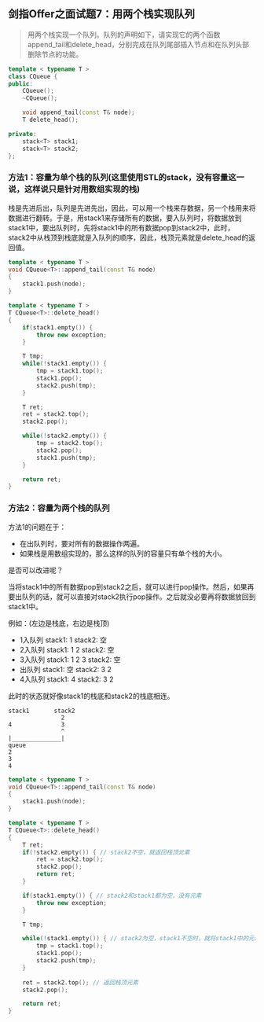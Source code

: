 ## 剑指Offer之面试题7：用两个栈实现队列

> 用两个栈实现一个队列。队列的声明如下，请实现它的两个函数append_tail和delete_head，分别完成在队列尾部插入节点和在队列头部删除节点的功能。

``` C++
template < typename T >
class CQueue {
public:
	CQueue();
	~CQueue();

	void append_tail(const T& node);
	T delete_head();

private:
	stack<T> stack1;
	stack<T> stack2;
};
```

### 方法1：容量为单个栈的队列(这里使用STL的stack，没有容量这一说，这样说只是针对用数组实现的栈)

栈是先进后出，队列是先进先出，因此，可以用一个栈来存数据，另一个栈用来将数据进行翻转。于是，用stack1来存储所有的数据，要入队列时，将数据放到stack1中，要出队列时，先将stack1中的所有数据pop到stack2中，此时，stack2中从栈顶到栈底就是入队列的顺序，因此，栈顶元素就是delete_head的返回值。

``` C++
template < typename T >
void CQueue<T>::append_tail(const T& node)
{
	stack1.push(node);
}

template < typename T >
T CQueue<T>::delete_head()
{
	if(stack1.empty()) {
		throw new exception;
	}

	T tmp;
	while(!stack1.empty()) {
		tmp = stack1.top();
		stack1.pop();
		stack2.push(tmp);
	}

	T ret;
	ret = stack2.top();
	stack2.pop();

	while(!stack2.empty()) {
		tmp = stack2.top();
		stack2.pop();
		stack1.push(tmp);
	}

	return ret;
}
```

### 方法2：容量为两个栈的队列

方法1的问题在于：
* 在出队列时，要对所有的数据操作两遍。
* 如果栈是用数组实现的，那么这样的队列的容量只有单个栈的大小。

是否可以改进呢？

当将stack1中的所有数据pop到stack2之后，就可以进行pop操作。然后，如果再要出队列的话，就可以直接对stack2执行pop操作。之后就没必要再将数据放回到stack1中。

例如：(左边是栈底，右边是栈顶)

* 1入队列 stack1: 1          stack2: 空
* 2入队列 stack1: 1 2        stack2: 空
* 3入队列 stack1: 1 2 3      stack2: 空
* 出队列  stack1: 空         stack2: 3 2
* 4入队列 stack1: 4          stack2: 3 2

此时的状态就好像stack1的栈底和stack2的栈底相连。

```
stack1       stack2
               2
4              3
               ^
|______________|
queue
2
3
4
```

``` C++
template < typename T >
void CQueue<T>::append_tail(const T& node)
{
	stack1.push(node);
}

template < typename T >
T CQueue<T>::delete_head()
{
	T ret;
	if(!stack2.empty()) { // stack2不空，就返回栈顶元素
		ret = stack2.top();
		stack2.pop();
		return ret;
	}

	if(stack1.empty()) { // stack2和stack1都为空，没有元素
		throw new exception;
	}

	T tmp;

	while(!stack1.empty()) { // stack2为空，stack1不空时，就将stack1中的元素pop到stack2中
		tmp = stack1.top();
		stack1.pop();
		stack2.push(tmp);
	}
	
	ret = stack2.top(); // 返回栈顶元素
	stack2.pop();

	return ret;
}
```
